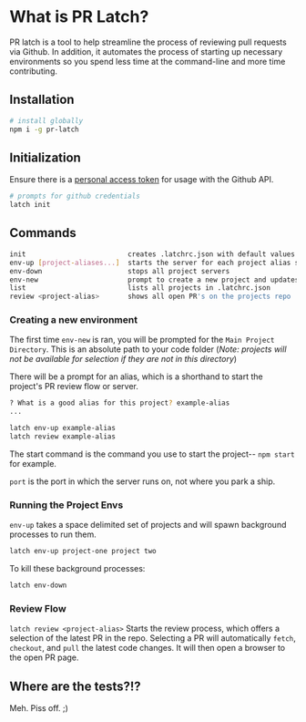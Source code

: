 # What is PR Latch?
PR latch is a tool to help streamline the process of reviewing pull requests via Github. In addition, it automates the process of starting up necessary environments so you spend less time at the command-line and more time contributing.

## Installation
```sh
# install globally
npm i -g pr-latch
```


## Initialization
Ensure there is a [personal access token](https://help.github.com/en/github/authenticating-to-github/creating-a-personal-access-token-for-the-command-line) for usage with the Github API. 

```sh
# prompts for github credentials
latch init
```

## Commands
```sh
init                         creates .latchrc.json with default values
env-up [project-aliases...]  starts the server for each project alias stipulated
env-down                     stops all project servers
env-new                      prompt to create a new project and updates .latchrc.json
list                         lists all projects in .latchrc.json
review <project-alias>       shows all open PR's on the projects repo
```

### Creating a new environment
The first time `env-new` is ran, you will be prompted for the `Main Project Directory`. This is an absolute path to your code folder (<i>Note: projects will not be available for selection if they are not in this directory</i>)

There will be a prompt for an alias, which is a shorthand to start the project's PR review flow or server. 

```sh
? What is a good alias for this project? example-alias
...

latch env-up example-alias
latch review example-alias
```

The start command is the command you use to start the project-- `npm start` for example.

`port` is the port in which the server runs on, not where you park a ship. 

### Running the Project Envs
`env-up` takes a space delimited set of projects and will spawn background processes to run them. 

```sh
latch env-up project-one project two
```

To kill these background processes:
```sh
latch env-down
```

### Review Flow

`latch review <project-alias>`  Starts the review process, which offers a selection of the latest PR in the repo. Selecting a PR will automatically `fetch`, `checkout`, and `pull` the latest code changes. It will then open a browser to the open PR page.

## Where are the tests?!?
Meh. Piss off. ;)
